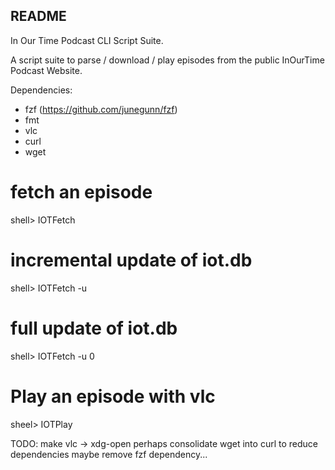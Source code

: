 ## README

In Our Time Podcast CLI Script Suite.
 
A script suite to parse / download / play episodes from the public InOurTime Podcast Website.

Dependencies: 
 - fzf (https://github.com/junegunn/fzf)
 - fmt
 - vlc 
 - curl 
 - wget 

# fetch an episode
shell> IOTFetch 

# incremental update of iot.db 
shell> IOTFetch -u 

# full update of iot.db
shell> IOTFetch -u 0

# Play an episode with vlc
sheel> IOTPlay

TODO:
 make vlc -> xdg-open 
 perhaps consolidate wget into curl to reduce dependencies
 maybe remove fzf dependency...
